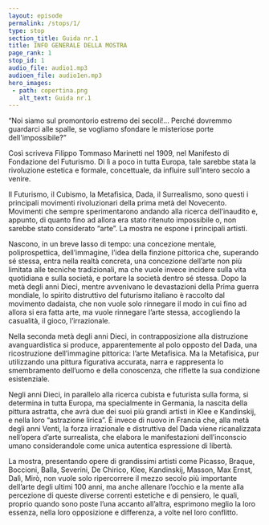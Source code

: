 ```yaml
---
layout: episode
permalink: /stops/1/
type: stop
section_title: Guida nr.1
title: INFO GENERALE DELLA MOSTRA
page_rank: 1
stop_id: 1
audio_file: audio1.mp3
audioen_file: audio1en.mp3
hero_images:
 - path: copertina.png
   alt_text: Guida nr.1
---
```


“Noi siamo sul promontorio estremo dei secoli!... Perché dovremmo guardarci alle spalle, se vogliamo sfondare le misteriose porte dell'impossibile?”

Così scriveva Filippo Tommaso Marinetti nel 1909, nel Manifesto di Fondazione del Futurismo. Di lì a poco in tutta Europa, tale sarebbe stata la rivoluzione estetica e formale, concettuale, da influire sull’intero secolo a venire.

Il Futurismo, il Cubismo, la Metafisica, Dada, il Surrealismo, sono questi i principali movimenti rivoluzionari della prima metà del Novecento. Movimenti che sempre sperimentarono andando alla ricerca dell’inaudito e, appunto, di quanto fino ad allora era stato ritenuto impossibile o, non sarebbe stato considerato “arte”. La mostra ne espone i principali artisti.

Nascono, in un breve lasso di tempo: una concezione mentale, poliprospettica, dell’immagine, l’idea della finzione pittorica che, superando sé stessa, entra nella realtà concreta, una concezione dell’arte non più limitata alle tecniche tradizionali, ma che vuole invece incidere sulla vita quotidiana e sulla società, e portare la società dentro sé stessa. Dopo la metà degli anni Dieci, mentre avvenivano le devastazioni della Prima guerra mondiale, lo spirito distruttivo del futurismo italiano è raccolto dal movimento dadaista, che non vuole solo rinnegare il modo in cui fino ad allora si era fatta arte, ma vuole rinnegare l’arte stessa, accogliendo la casualità, il gioco, l’irrazionale.

Nella seconda metà degli anni Dieci, in contrapposizione alla distruzione avanguardistica si produce, apparentemente al polo opposto del Dada, una ricostruzione dell’immagine pittorica: l’arte Metafisica. Ma la Metafisica, pur utilizzando una pittura figurativa accurata, narra e rappresenta lo smembramento dell’uomo e della conoscenza, che riflette la sua condizione esistenziale.

Negli anni Dieci, in parallelo alla ricerca cubista e futurista sulla forma, si determina in tutta Europa, ma specialmente in Germania, la nascita della pittura astratta, che avrà due dei suoi più grandi artisti in Klee e Kandinskij, e nella loro “astrazione lirica”. È invece di nuovo in Francia che, alla metà degli anni Venti, la forza irrazionale e distruttiva del Dada viene ricanalizzata nell’opera d’arte surrealista, che elabora le manifestazioni dell’inconscio umano considerandole come unica autentica espressione di libertà.

La mostra, presentando opere di grandissimi artisti come Picasso, Braque, Boccioni, Balla, Severini, De Chirico, Klee, Kandinskij, Masson, Max Ernst, Dalì, Mirò, non vuole solo ripercorrere il mezzo secolo più importante dell’arte degli ultimi 100 anni, ma anche allenare l’occhio e la mente alla percezione di queste diverse correnti estetiche e di pensiero, le quali, proprio quando sono poste l’una accanto all’altra, esprimono meglio la loro essenza, nella loro opposizione e differenza, a volte nel loro conflitto. 